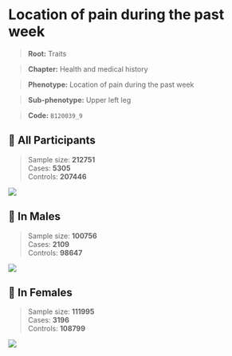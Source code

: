 # Location of pain during the past week
> **Root:** Traits  

> **Chapter:** Health and medical history  

> **Phenotype:** Location of pain during the past week  

> **Sub-phenotype:** Upper left leg  

> **Code:** `B120039_9`

## 🧪 All Participants  
> Sample size: **212751**  
> Cases: **5305**  
> Controls: **207446**
<img src="/Traits/Figures/ALL/B120039_9.png"/>
<CsvTable src="/public/Traits/Data/ALL/LG_B120039_9.csv" label="🔍 View full results" />

## 👨 In Males  
> Sample size: **100756**  
> Cases: **2109**  
> Controls: **98647**
<img src="/Traits/Figures/Male/B120039_9.png"/>
<CsvTable src="/public/Traits/Data/Male/LG_B120039_9.csv" label="🔍 View full results" />

## 👩 In Females  
> Sample size: **111995**  
> Cases: **3196**  
> Controls: **108799**
<img src="/Traits/Figures/Female/B120039_9.png"/>
<CsvTable src="/public/Traits/Data/Female/LG_B120039_9.csv" label="🔍 View full results" />

